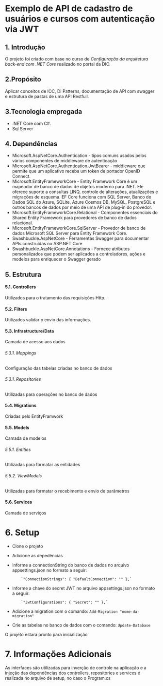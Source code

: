 # Exemplo de API de cadastro de usuários e cursos com autenticação via JWT

## 1. Introdução

O projeto foi criado com base no curso de *Configuração da arquitetura back-end com .NET Core* realizado no portal da DIO.

## 2.Propósito

Aplicar conceitos de IOC, DI Patterns, documentação de API com swagger e estrutura de pastas de uma API Restfull.

## 3.Tecnologia empregada

 - .NET Core com C#.
 - Sql Server

## 4. Dependências

- Microsoft.AspNetCore.Authentication - tipos comuns usados pelos vários componentes de middleware de autenticação
- Microsoft.AspNetCore.Authentication.JwtBearer - middleware que permite que um aplicativo receba um token de portador OpenID Connect.
- Microsoft.EntityFrameworkCore - Entity Framework Core é um mapeador de banco de dados de objetos moderno para .NET. Ele oferece suporte a consultas LINQ, controle de alterações, atualizações e migrações de esquema. EF Core funciona com SQL Server, Banco de Dados SQL do Azure, SQLite, Azure Cosmos DB, MySQL, PostgreSQL e outros bancos de dados por meio de uma API de plug-in do provedor.
- Microsoft.EntityFrameworkCore.Relational - Componentes essenciais do Shared Entity Framework para provedores de banco de dados relacional.
- Microsoft.EntityFrameworkCore.SqlServer - Provedor de banco de dados Microsoft SQL Server para Entity Framework Core.
- Swashbuckle.AspNetCore - Ferramentas Swagger para documentar APIs construídas no ASP.NET Core
- Swashbuckle.AspNetCore.Annotations - Fornece atributos personalizados que podem ser aplicados a controladores, ações e modelos para enriquecer o Swagger gerado

## 5. Estrutura

#### 5.1. Controllers

Utilizados para o tratamento das requisições Http.

#### 5.2. Filters

Utilizados validar o envio das informações.

#### 5.3. Infrastructure/Data

Camada de acesso aos dados

###### 5.3.1. Mappings

Configuração das tabelas criadas no banco de dados

###### 5.3.1. Repositories

Utilizadas para operações no banco de dados

#### 5.4. Migrations

Criadas pelo EntityFramwork

#### 5.5. Models

Camada de modelos

###### 5.5.1. Entities

Utilizadas para formatar as entidades

###### 5.5.2. ViewModels

Utilizadas para formatar o recebimento e envio de parâmetros

#### 5.6. Services

Camada de serviços

# 6. Setup

- Clone o projeto
- Adicione as depedências
- Informe a connectionString do banco de dados no arquivo appsettings.json no formato a seguir: 
          
          `"ConnectionStrings": { "DefaultConnection": "" },`

- Informe a chave do secret JWT no arquivo appsettings.json no formato a seguir: 

          `"JwtConfigurations": { "Secret": "" },`
          
- Adicione a migration com o comando: `Add-Migration "nome-da-migration"`
- Crie as tabelas no banco de dados com o comando: `Update-Database`

O projeto estará pronto para inicialização

# 7. Informações Adicionais

As interfaces são utilizadas para inverção de controle na aplicação e a injeção das dependências dos controllers, repositories e services é realizada no arquivo de setup, no caso o Program.cs


